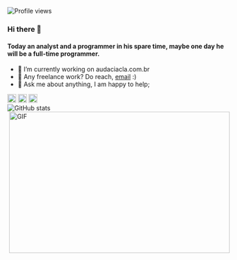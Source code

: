 ![Profile views](https://gpvc.arturio.dev/herizza)  

### Hi there 👋
#### Today an analyst and a programmer in his spare time, maybe one day he will be a full-time programmer.

- 🔭 I’m currently working on audaciacla.com.br 
- 💼 Any freelance work? Do reach, [email](mailto:matheusrizza@gmail.com) :)
- 💬 Ask me about anything, I am happy to help;

[<img src='https://cdn.jsdelivr.net/npm/simple-icons@3.0.1/icons/github.svg' alt='github' height='20'>](https://github.com/therizza)  [<img src='https://cdn.jsdelivr.net/npm/simple-icons@3.0.1/icons/linkedin.svg' alt='linkedin' height='20'>](https://www.linkedin.com/in/matheus-rizza-905151125/)  [<img src='https://cdn.jsdelivr.net/npm/simple-icons@3.0.1/icons/instagram.svg' alt='instagram' height='20'>](https://www.instagram.com/matheusrizza/)  
![GitHub stats](https://github-readme-stats.vercel.app/api?username=therizza&show_icons=true) 
<img align="right" alt="GIF" src="http://i.imgur.com/kvUU7.gif" width="500" height="320" />


